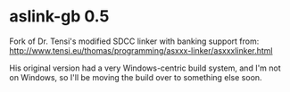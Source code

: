 aslink-gb 0.5
=============

Fork of Dr. Tensi's modified SDCC linker with banking support from:
http://www.tensi.eu/thomas/programming/asxxx-linker/asxxxlinker.html

His original version had a very Windows-centric build system, and I'm not on Windows, so I'll be moving the build over to something else soon.

